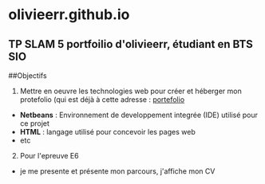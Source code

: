 # olivieerr.github.io
TP SLAM 5 portfoilio d'olivieerr, étudiant en BTS SIO
---
##Objectifs
1. Mettre en oeuvre les technologies web pour créer et héberger mon protefolio (qui est déjà à cette adresse : [portefolio](https://site-en-vrac.com/portefolio)
- **Netbeans** : Environnement de developpement integrée (IDE) utilisé pour ce projet 
- **HTML** : langage utilisé pour concevoir les pages web
- etc
2. Pour l'epreuve E6
- je me presente et présente mon parcours, j'affiche mon CV
